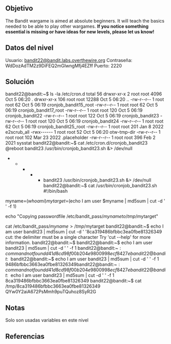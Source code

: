 ## Objetivo
The Bandit wargame is aimed at absolute beginners. It will teach the basics needed to be able to play other wargames. **If you notice something essential is missing or have ideas for new levels, please let us know!**

## Datos del nivel
Usuario: bandit22@bandit.labs.overthewire.org
Contraseña: WdDozAdTM2z9DiFEQ2mGlwngMfj4EZff
Puerto: 2220
## Solución
bandit22@bandit:~$ ls -la /etc/cron.d
total 56
drwxr-xr-x   2 root root  4096 Oct  5 06:20 .
drwxr-xr-x 106 root root 12288 Oct  5 06:20 ..
-rw-r--r--   1 root root    62 Oct  5 06:19 cronjob_bandit15_root
-rw-r--r--   1 root root    62 Oct  5 06:19 cronjob_bandit17_root
-rw-r--r--   1 root root   120 Oct  5 06:19 cronjob_bandit22
-rw-r--r--   1 root root   122 Oct  5 06:19 cronjob_bandit23
-rw-r--r--   1 root root   120 Oct  5 06:19 cronjob_bandit24
-rw-r--r--   1 root root    62 Oct  5 06:19 cronjob_bandit25_root
-rw-r--r--   1 root root   201 Jan  8  2022 e2scrub_all
-rwx------   1 root root    52 Oct  5 06:20 otw-tmp-dir
-rw-r--r--   1 root root   102 Mar 23  2022 .placeholder
-rw-r--r--   1 root root   396 Feb  2  2021 sysstat
bandit22@bandit:~$ cat /etc/cron.d/cronjob_bandit23
@reboot bandit23 /usr/bin/cronjob_bandit23.sh  &> /dev/null
* * * * * bandit23 /usr/bin/cronjob_bandit23.sh  &> /dev/null
bandit22@bandit:~$ cat /usr/bin/cronjob_bandit23.sh
#!/bin/bash

myname=$(whoami)
mytarget=$(echo I am user $myname | md5sum | cut -d ' ' -f 1)

echo "Copying passwordfile /etc/bandit_pass/$myname to /tmp/$mytarget"

cat /etc/bandit_pass/$myname > /tmp/$mytarget
bandit22@bandit:~$ echo I am user bandit23 | md5sum | cut -d ' '8ca319486bfbbc3ea0fbe81326349
cut: the delimiter must be a single character
Try 'cut --help' for more information.
bandit22@bandit:~$ bandit22@bandit:~$ echo I am user bandit23 | md5sum | cut -d ' ' -f 1
bandit22@bandit:~$: command not found
d41d8cd98f00b204e9800998ecf8427e
bandit22@bandit:~$ bandit22@bandit:~$ echo I am user bandit23 | md5sum | cut -d ' ' -f 1
9486bfbbc3663ea0fbe81326349bandit22@bandit:~$: command not found
d41d8cd98f00b204e9800998ecf8427e
bandit22@bandit:~$ echo I am user bandit23 | md5sum | cut -d ' ' -f 1
8ca319486bfbbc3663ea0fbe81326349
bandit22@bandit:~$ cat /tmp/8ca319486bfbbc3663ea0fbe81326349
QYw0Y2aiA672PsMmh9puTQuhoz8SyR2G

## Notas
Solo son usadas variables en este nivel 

## Referencias 
